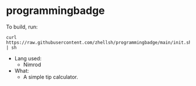 # programmingbadge
To build, run:
```
curl https://raw.githubusercontent.com/zhellsh/programmingbadge/main/init.sh | sh
```
- Lang used:
  - Nimrod
- What:
  - A simple tip calculator.
